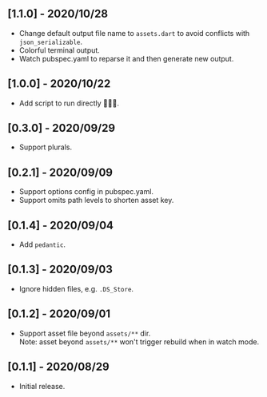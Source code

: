 ## [1.1.0] - 2020/10/28

* Change default output file name to `assets.dart` to avoid conflicts with `json_serializable`.
* Colorful terminal output.
* Watch pubspec.yaml to reparse it and then generate new output.

## [1.0.0] - 2020/10/22

* Add script to run directly 🚀🚀🚀.

## [0.3.0] - 2020/09/29

* Support plurals.

## [0.2.1] - 2020/09/09

* Support options config in pubspec.yaml.
* Support omits path levels to shorten asset key.

## [0.1.4] - 2020/09/04

* Add `pedantic`.

## [0.1.3] - 2020/09/03

* Ignore hidden files, e.g. `.DS_Store`.
  
## [0.1.2] - 2020/09/01

* Support asset file beyond `assets/**` dir.  
  Note: asset beyond `assets/**` won't trigger rebuild when in watch mode.

## [0.1.1] - 2020/08/29

* Initial release.
